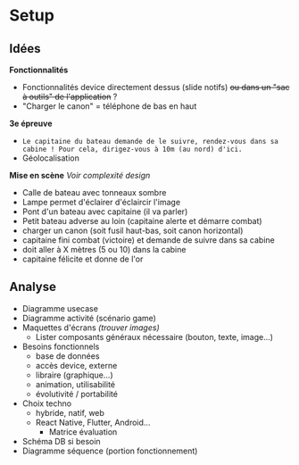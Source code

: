 # Setup

## Idées
**Fonctionnalités**
- Fonctionnalités device directement dessus (slide notifs) ~~ou dans un "sac à outils" de l'application~~ ?
- "Charger le canon" = téléphone de bas en haut

**3e épreuve**
- `Le capitaine du bateau demande de le suivre, rendez-vous dans sa cabine ! Pour cela, dirigez-vous à 10m (au nord) d'ici.`
- Géolocalisation

**Mise en scène**
*Voir complexité design*
- Calle de bateau avec tonneaux sombre
- Lampe permet d'éclairer d'éclaircir l'image
- Pont d'un bateau avec capitaine (il va parler)
- Petit bateau adverse au loin (capitaine alerte et démarre combat)
- charger un canon (soit fusil haut-bas, soit canon horizontal)
- capitaine fini combat (victoire) et demande de suivre dans sa cabine
- doit aller à X mètres (5 ou 10) dans la cabine
- capitaine félicite et donne de l'or


## Analyse
- Diagramme usecase
- Diagramme activité (scénario game)
- Maquettes d'écrans *(trouver images)*
  - Lister composants généraux nécessaire (bouton, texte, image...)
- Besoins fonctionnels
  - base de données
  - accès device, externe
  - libraire (graphique...)
  - animation, utilisabilité
  - évolutivité / portabilité
- Choix techno
  - hybride, natif, web
  - React Native, Flutter, Android...
    - Matrice évaluation
- Schéma DB si besoin
- Diagramme séquence (portion fonctionnement)
